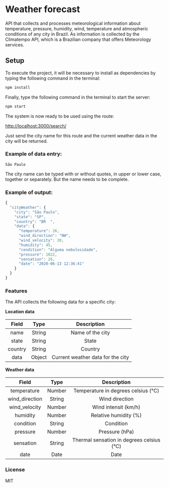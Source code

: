 # Weather forecast

API that collects and processes meteorological information about temperature, pressure, humidity, wind, temperature and atmospheric conditions of any city in Brazil. As information is collected by the Climatempo API, which is a Brazilian company that offers Meteorology services.

## Setup

To execute the project, it will be necessary to install as dependencies by typing the following command in the terminal:

```bash
npm install
```

Finally, type the following command in the terminal to start the server:

```bash
npm start
```

The system is now ready to be used using the route:

[http://localhost:3000/search/](http://localhost:3000/search/)

Just send the city name for this route and the current weather data in the city will be returned.

### Example of data entry:

`
São Paulo
`

The city name can be typed with or without quotes, in upper or lower case, together or separately. But the name needs to be complete.

### Example of output:

```javascript
{
  "cityWeather": {
    "city": "São Paulo",
    "state": "SP",
    "country": "BR  ",
    "data": {
      "temperature": 26,
      "wind_direction": "NW",
      "wind_velocity": 20,
      "humidity": 45,
      "condition": "Alguma nebulosidade",
      "pressure": 1022,
      "sensation": 26,
      "date": "2020-06-13 12:36:41"
    }
  }
}
```

### Features

The API collects the following data for a specific city:

**Location data**

|   **Field**   |    **Type**     |    **Description**                          |
|:-------------:|:---------------:|:-------------------------------------------:|
|     name      |     String      |   Name of the city                          |
|     state     |     String      |   State                                     |
|     country   |     String      |   Country                                   |
|     data      |     Object      |   Current weather data for the city         |

**Weather data**

|   **Field**    |    **Type**     |            **Description**                    |
|:--------------:|:---------------:|:---------------------------------------------:|
| temperature    |      Number     |      Temperature in degrees celsius (°C)      |
| wind_direction |      String     |                Wind direction                 |
| wind_velocity  |      Number     |              Wind intensit (km/h)             |
|   humidity	   |      Number     |              Relative humidity (%)            |
|   condition    |      String     |                  Condition                    |
|   pressure     |      Number     |                Pressure (hPa)                 |
|   sensation    |      String     |   Thermal sensation in degrees celsius (°C)   |
|     date       |      Date       |                    Date                       |

### License

MIT
